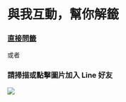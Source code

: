 
# 與我互動，幫你解籤

### [直接問籤](https://fortuneboss.technologymochia.org/thunderrain_online)

或者

### 請掃描或點擊圖片加入 Line 好友
<a href="https://lin.ee/fsvPC5a">![](https://qr-official.line.me/gs/M_223qrbck_GW.png)</a>
